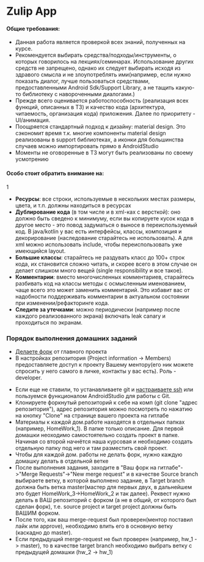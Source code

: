 # Zulip App

#### Общие требования:

- Данная работа является проверкой всех знаний, полученных на курсе.
- Рекомендуется выбирать средства/подходы/инструменты, о которых говорилось на лекциях/семинарах. Использование других средств не запрещено, однако их следует выбирать исходя из здравого смысла и не злоупотреблять ими(например, если нужно показать диалог, лучше пользоваться средствами, предоставленными Android Sdk/Support Library, а не тащить какую-то библиотеку с навороченными диалогами.)
- Прежде всего оценивается работоспособность (реализация всех функций, описанных в ТЗ) и качество кода (архитектура, читаемость, организация кода) приложения. Далее по приоритету - UI/анимация.
- Поощряется стандартный подход к дизайну: material design. Это сэкономит время т.к. многие компоненты material design реализованы в support библиотеках, а иконки для большинства случаев можно импортировать прямо в AndroidStudio
- Моменты не оговоренные в ТЗ могут быть реализованы по своему усмотрению

#### Особо стоит обратить внимание на:
1
- **Ресурсы**: все строки, используемые в нескольких местах размеры, цвета, и т.п. должны находиться в ресурсах
- **Дублирование кода** (в том числе и в xml-ках с версткой): оно должно быть сведено к минимуму, если вы копируете кусок кода в другое место - это повод задуматься о выносе в переиспользуемый код. В java/kotlin у вас есть интерфейсы, классы, композиция и декорирование (наследование старайтесь не использовать). А для xml можно использовать include, чтобы переиспользовать уже имеющийся layout.
- **Большие классы**: старайтесь не раздувать класс до 100+ строк кода, их становится сложно читать, и скорее всего в этом случае он делает слишком много вещей (single responsibility и все такое).
- **Комментарии**: вместо многочисленных комментариев, старайтесь разбивать код на классы методы с осмысленным именованием, чаще всего это может заменить комментарий. Это избавит вас от надобности поддерживать комментарии в актуальном состоянии при изменении/рефакторинге кода.
- **Следите за утечками**: можно периодически (например после каждого реализованного экрана) включать leak canary и проходиться по экранам.

### Порядок выполнения домашних заданий

* [Делаете форк](https://gitlab.com/Gushel_divl/tfs_spring_2024/-/forks/new) от главного проекта
* В настройках репозитория (Project information -> Members) предоставляете доступ к проекту Вашему ментору(его ник можете спросить у него самого в личке, контакты у вас есть). Роль - developer.
- Если еще не ставили, то устанавливаете git и [настраиваете ssh](https://docs.gitlab.com/ee/user/ssh.html) или пользуемся функционалом AndroidStudio для работы с Git.
- Клонируете форкнутый репозиторий к себе на комп (git clone "адрес репозитория"), адрес репозитория можно посмотреть по нажатию на кнопку "Clone" на странице вашего проекта на гитлабе
- Материалы к каждой дом.работе находятся в отдельных папках (например, HomeWork_1). В папке только описание. Для первой домашки неоходимо самостоятельно создать проект в папке. Начиная со второй начнётся наша курсовая и необходимо создать отдельную папку под него и там разместить свой проект.
- Чтобы для каждой дом. работы не делать форк, нужно каждую домашку делать в отдельной ветке
- После выполнения задания, заходите в "Ваш форк на гитлабе"->"Merge
  Requests"->"New merge request" и в качестве Source branch выбираете
  ветку, в которой выполнено задание, в Target branch должна быть ветка
  master(мастер для первых двух, в дальнейшем это будет HomeWork_3->HomeWork_2 и так далее). Реквест нужно делать в ВАШ репозиторий с форком (а не в общий, от которого был сделан форк), т.е. source project и target project должны быть ВАШИМ форком.
- После того, как ваш merge-request был проверен(ментор поставил лайк или approve), необходимо влить его в основную ветку (каскадно до master).
- Если предыдущий merge-request не был проверен (например, hw_1 -> master), то в качестве target branch необходимо выбрать ветку с предыдущей домашки (hw_2 -> hw_1)
